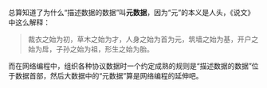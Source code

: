 总算知道了为什么“描述数据的数据”叫**元数据**，因为“元”的本义是人头，《说文》中这么解释：

> 裁衣之始为初，草木之始为才，人身之始为首为元，筑墙之始为基，开户之始为戽，子孙之始为祖，形生之始为胎。

而在网络编程中，组织各种协议数据时一个约定成熟的规则是“描述数据的数据”位于数据首部，然后大数据中的“元数据”算是网络编程的延伸吧。
